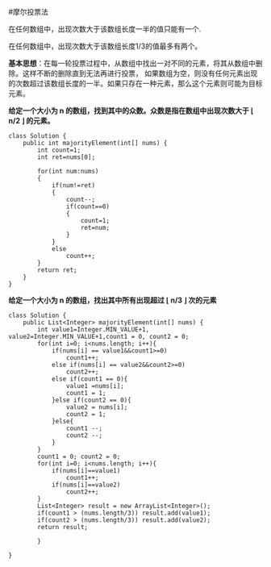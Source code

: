 #摩尔投票法

在任何数组中，出现次数大于该数组长度一半的值只能有一个.

在任何数组中，出现次数大于该数组长度1/3的值最多有两个。

**基本思想**：在每一轮投票过程中，从数组中找出一对不同的元素，将其从数组中删除。这样不断的删除直到无法再进行投票，
如果数组为空，则没有任何元素出现的次数超过该数组长度的一半。如果只存在一种元素，那么这个元素则可能为目标元素。

**给定一个大小为 n 的数组，找到其中的众数。众数是指在数组中出现次数大于 ⌊ n/2 ⌋ 的元素。**

```
class Solution {
    public int majorityElement(int[] nums) {
        int count=1;
        int ret=nums[0];
        
        for(int num:nums)
        {
            if(num!=ret)
            {
                count--;
                if(count==0)
                {
                    count=1;
                    ret=num;
                }
            }
            else
                count++;
        }
        return ret;
    }
}
```

**给定一个大小为 n 的数组，找出其中所有出现超过 ⌊ n/3 ⌋ 次的元素**

```
class Solution {
    public List<Integer> majorityElement(int[] nums) {
        int value1=Integer.MIN_VALUE+1, value2=Integer.MIN_VALUE+1,count1 = 0, count2 = 0;
        for(int i=0; i<nums.length; i++){
            if(nums[i] == value1&&count1>=0)
                count1++;
            else if(nums[i] == value2&&count2>=0)
                count2++;
            else if(count1 == 0){
                value1 =nums[i];
                count1 = 1;
            }else if(count2 == 0){
                value2 = nums[i];
                count2 = 1;
            }else{
                count1 --;
                count2 --;
            }
        }
        count1 = 0; count2 = 0;
        for(int i=0; i<nums.length; i++){
            if(nums[i]==value1)
                count1++;
            if(nums[i]==value2)
                count2++;
        }
        List<Integer> result = new ArrayList<Integer>();
        if(count1 > (nums.length/3)) result.add(value1);
        if(count2 > (nums.length/3)) result.add(value2);
        return result;
         
        }
        
}
```
